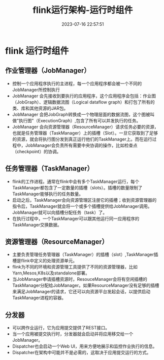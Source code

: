 ﻿---
title: flink运行架构-运行时组件
date: 2023-07-16 22:57:51
categories:
- 大数据
- flink
tags:
- flink运行时组件
---

# flink 运行时组件

## 作业管理器（JobManager）
+ 控制一个应用程序执行的主进程，每一个应用程序都会被一个不同的JobManager所控制执行
+ JobManager 会先接收到要执行的应用程序，这个应用程序会包括：作业图（JobGraph）、逻辑数据流图（Logical dataflow graph）和打包了所有的类、库和其他资源的JAR包。
+ JobManager 会把JobGraph转换成一个物理层面的数据流图，这个图被叫做"执行图"（ExecutionGraph）,包含了所有可以并发执行的任务。
+ JobManager 会向资源管理器（ResourceManager）请求任务必要的资源，也就是任务管理器（TaskManager）上的插槽（Slot）。一旦它获取到了足够的资源，就会将执行图分发到真正运行他们的TaskManager上。而在运行过程中，JobManager会负责所有需要中央协调的操作，比如检查点（checkpoint）的协调。

## 任务管理器（TaskManager）

+ flink的工作进程。通常在flink中会有多个TaskManager运行，每个TaskManager都包含了一定数量的插槽（slots）。插槽的数量限制了TaskManager能够执行的任务数量。
+ 启动之后，TaskManager会向资源管理区注册它的插槽；收到资源管理器的指令后，TaskManager就会将一个或多个插槽提供给JobManager调用。JobManager就可以向插槽分配任务（task）了。
+ 在执行过程中，一个TaskManager可以跟其他运行同一应用程序的TaskManager交换数据。

## 资源管理器（ResourceManager）

+ 主要负责管理任务管理器（TaskManager）的插槽（slot）,TaskManager插槽是flink中定义的处理资源单元。
+ flink为不同的环境和资源管理工具提供了不同的资源管理器，比如Yarn,Mesos,K8s以及standalone部署。
+ 当JobManager申请插槽资源时，ResouceManager会将有空闲插槽的TaskManager分配给JobManager。如果ResourceManager没有足够的插槽来满足JobManager的请求，它还可以向资源平台发起会话，以提供启动TaskManager进程的容器。

## 分发器
+ 可以跨作业运行，它为应用提交提供了REST接口。
+ 当一个应用被提交执行时，分发器就会启动并将应用移交给一个JobManager。
+ Dispatcher也会启动一个Web UI，用来方便地展示和监控作业执行的信息。
+ Dispatcher在架构中可能并不是必需的，这取决于应用提交运行的方式。